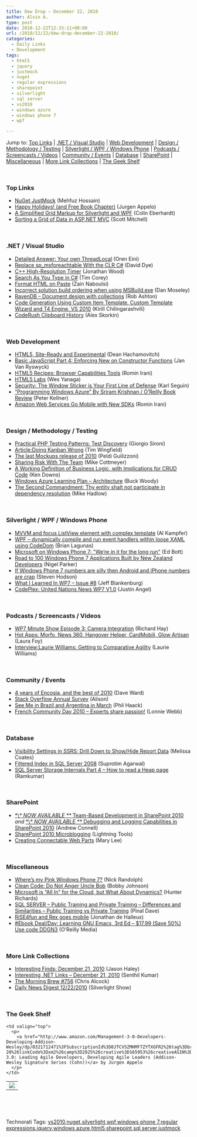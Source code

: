 ```yaml
---
title: Dew Drop – December 22, 2010
author: Alvin A.
type: post
date: 2010-12-22T12:33:11+00:00
url: /2010/12/22/dew-drop-december-22-2010/
categories:
  - Daily Links
  - Development
tags:
  - html5
  - jquery
  - justmock
  - nuget
  - regular expressions
  - sharepoint
  - silverlight
  - sql server
  - vs2010
  - windows azure
  - windows phone 7
  - wpf

---
```

Jump to: [Top Links][1] | [.NET / Visual Studio][2] | [Web Development][3] | [Design / Methodology / Testing][4] | [Silverlight / WPF / Windows Phone][5] | [Podcasts / Screencasts / Videos][6] | [Community / Events][7] | [Database][8] | [SharePoint][9] | [Miscellaneous][10] | [More Link Collections][11] | [The Geek Shelf][12] 

&#160;

### <a name="top"></a>Top Links

  * [NuGet JustMock][13] (Mehfuz Hossain)
  * [Happy Holidays! (and Free Book Chapter)][14] (Jurgen Appelo)
  * [A Simplified Grid Markup for Silverlight and WPF][15] (Colin Eberhardt)
  * [Sorting a Grid of Data in ASP.NET MVC][16] (Scott Mitchell)

&#160;

### <a name="dotnet"></a>.NET / Visual Studio

  * [Detailed Answer: Your own ThreadLocal][17] (Oren Eini)
  * [Replace sp_msforeachtable With the CLR C#][18] (David Dye)
  * [C++ High-Resolution Timer][19] (Jonathan Wood)
  * [Search As You Type in C#][20] (Tim Corey)
  * [Format HTML on Paste][21] (Zain Naboulsi)
  * [Incorrect solution build ordering when using MSBuild.exe][22] (Dan Moseley)
  * [RavenDB &#8211; Document design with collections][23] (Rob Ashton)
  * [Code Generation Using Custom Item Template, Custom Template Wizard and T4 Engine, VS 2010][24] (Kirill Chilingarashvili)
  * [CodeRush Clipboard History][25] (Alex Skorkin)

&#160;

### <a name="web"></a>Web Development

  * [HTML5, Site-Ready and Experimental][26] (Dean Hachamovitch)
  * [Basic JavaScript Part 4: Enforcing New on Constructor Functions][27] (Jan Van Ryswyck)
  * [HTML5 Recipes: Browser Capabilities Tools][28] (Romin Irani)
  * [HTML5 Labs][29] (Wes Yanaga)
  * [Security: The Window Sticker is Your First Line of Defense][30] (Karl Seguin)
  * [“Programming Windows Azure” By Sriram Krishnan / O’Reilly Book Review][31] (Peter Kellner)
  * [Amazon Web Services Go Mobile with New SDKs][32] (Romin Irani)

&#160;

### <a name="design"></a>Design / Methodology / Testing

  * [Practical PHP Testing Patterns: Test Discovery][33] (Giorgio Sironi)
  * [Article:Doing Kanban Wrong][34] (Tim Wingfield)
  * [The last Mockups release of 2010][35] (Peldi Guilizzoni)
  * [Sharing Risk With The Team][36] (Mike Cottmeyer)
  * [A Working Definition of Business Logic, with Implications for CRUD Code][37] (Ken Downs)
  * [Windows Azure Learning Plan &#8211; Architecture][38] (Buck Woody)
  * [The Second Commandment: Thy entity shalt not participate in dependency resolution][39] (Mike Hadlow)

&#160;

### <a name="silverlight"></a>Silverlight / WPF / Windows Phone

  * [MVVM and focus ListView element with complex template][40] (Al Kampfer)
  * [WPF – dynamically compile and run event handlers within loose XAML using CodeDom][41] (Brian Lagunas)
  * [Microsoft on Windows Phone 7: "We&#8217;re in it for the long run"][42] (Ed Bott)
  * [Road to 100 Windows Phone 7 Applications Built by New Zealand Developers][43] (Nigel Parker)
  * [If Windows Phone 7 numbers are silly then Android and iPhone numbers are crap][44] (Steven Hodson)
  * [What I Learned In WP7 – Issue #8][45] (Jeff Blankenburg)
  * <a href="http://unitednations.codeplex.com/releases/view/57722" target="_blank">CodePlex: United Nations News WP7 V1.0</a> (Justin Angel)

&#160;

### <a name="podcasts"></a>Podcasts / Screencasts / Videos

  * [WP7 Minute Show Episode 3: Camera Integration][46] (Richard Hay)
  * [Hot Apps: Morfo, News 360, Hangover Helper, CardMobili, Glow Artisan][47] (Laura Foy)
  * [Interview:Laurie Williams: Getting to Comparative Agility][48] (Laurie Williams)

&#160;

### <a name="events"></a>Community / Events

  * [4 years of Encosia, and the best of 2010][49] (Dave Ward)
  * [Stack Overflow Annual Survey][50] (Alison)
  * [See Me in Brazil and Argentina in March][51] (Phil Haack)
  * [French Community Day 2010 – Experts share passion!][52] (Lonnie Webb)

&#160;

### <a name="db"></a>Database

  * [Visibility Settings in SSRS: Drill Down to Show/Hide Report Data][53] (Melissa Coates)
  * [Filtered Index in SQL Server 2008][54] (Suprotim Agarwal)
  * [SQL Server Storage Internals Part 4 &#8211; How to read a Heap page][55] (Ramkumar)

&#160;

### <a name="sp"></a>SharePoint

  * [\*\\*\* NOW AVAILABLE \*\** Team-Based Development in SharePoint 2010][56] _and_ [\*\\*\* NOW AVAILABLE \*\** Debugging and Logging Capabilities in SharePoint 2010][57] (Andrew Connell)
  * [SharePoint 2010 Microblogging][58] (Lightning Tools)
  * <a href="http://blogs.msdn.com/b/sharepointdev/archive/2010/12/21/creating-connectable-web-parts.aspx" target="_blank">Creating Connectable Web Parts</a> (Mary Lee)

&#160;

### <a name="misc"></a>Miscellaneous

  * [Where’s my Pink Windows Phone 7?][59] (Nick Randolph)
  * [Clean Code: Do Not Anger Uncle Bob][60] (Bobby Johnson)
  * [Microsoft is “All In” for the Cloud, but What About Dynamics?][61] (Hunter Richards)
  * [SQL SERVER – Public Training and Private Training – Differences and Similarities – Public Training vs Private Training][62] (Pinal Dave)
  * [RiSE4fun and Rex goes mobile][63] (Jonathan de Halleux)
  * [#Ebook Deal/Day: Learning GNU Emacs, 3rd Ed &#8211; $17.99 (Save 50%) Use code DDGN3][64] (O&#8217;Reilly Media)

&#160;

### <a name="links"></a>More Link Collections

  * [Interesting Finds: December 21, 2010][65] (Jason Haley)
  * [Interesting .NET Links – December 21, 2010][66] (Senthil Kumar)
  * [The Morning Brew #756][67] (Chris Alcock)
  * [Daily News Digest 12/22/2010][68] (Silverlight Show)

&#160;

### <a name="shelf"></a>The Geek Shelf

<table border="0" cellspacing="0" cellpadding="0">
  <tr>
    <td>
      <img data-recalc-dims="1" decoding="async" src="https://i0.wp.com/ecx.images-amazon.com/images/I/51dtvyU2b4L._SL160_.jpg?w=660" />
    </td>
    
    <td valign="top">
      <p>
        <a href="http://www.amazon.com/Management-3-0-Developers-Developing-Addison-Wesley/dp/0321712471%3FSubscriptionId%3D0JTCV5ZMHMF7ZYTXGFR2%26tag%3Dbrdicr-20%26linkCode%3Dxm2%26camp%3D2025%26creative%3D165953%26creativeASIN%3D0321712471">Management 3.0: Leading Agile Developers, Developing Agile Leaders (Addison-Wesley Signature Series (Cohn))</a> by Jurgen Appelo
      </p>
    </td>
  </tr>
</table>

&#160;

<div style="padding-bottom: 0px; margin: 0px; padding-left: 0px; padding-right: 0px; display: inline; float: none; padding-top: 0px" id="scid:C16BAC14-9A3D-4c50-9394-FBFEF7A93539:ae5a521f-32a4-4ac1-9823-a2ec0eca754f" class="wlWriterEditableSmartContent">
  <!--dotnetkickit-->
</div>

&#160;

<div style="padding-bottom: 0px; margin: 0px; padding-left: 0px; padding-right: 0px; display: inline; float: none; padding-top: 0px" id="scid:0767317B-992E-4b12-91E0-4F059A8CECA8:8f9650dc-17ba-4a07-8159-417c25989ecb" class="wlWriterEditableSmartContent">
  Technorati Tags: <a href="http://technorati.com/tags/vs2010" rel="tag">vs2010</a>,<a href="http://technorati.com/tags/nuget" rel="tag">nuget</a>,<a href="http://technorati.com/tags/silverlight" rel="tag">silverlight</a>,<a href="http://technorati.com/tags/wpf" rel="tag">wpf</a>,<a href="http://technorati.com/tags/windows+phone+7" rel="tag">windows phone 7</a>,<a href="http://technorati.com/tags/regular+expressions" rel="tag">regular expressions</a>,<a href="http://technorati.com/tags/jquery" rel="tag">jquery</a>,<a href="http://technorati.com/tags/windows+azure" rel="tag">windows azure</a>,<a href="http://technorati.com/tags/html5" rel="tag">html5</a>,<a href="http://technorati.com/tags/sharepoint" rel="tag">sharepoint</a>,<a href="http://technorati.com/tags/sql+server" rel="tag">sql server</a>,<a href="http://technorati.com/tags/justmock" rel="tag">justmock</a>
</div>

 [1]: https://morningdew-bpc6g3a0fgaxdxcu.eastus2-01.azurewebsites.net/#top
 [2]: https://morningdew-bpc6g3a0fgaxdxcu.eastus2-01.azurewebsites.net/#dotnet
 [3]: https://morningdew-bpc6g3a0fgaxdxcu.eastus2-01.azurewebsites.net/#web
 [4]: https://morningdew-bpc6g3a0fgaxdxcu.eastus2-01.azurewebsites.net/#design
 [5]: https://morningdew-bpc6g3a0fgaxdxcu.eastus2-01.azurewebsites.net/#silverlight
 [6]: https://morningdew-bpc6g3a0fgaxdxcu.eastus2-01.azurewebsites.net/#podcasts
 [7]: https://morningdew-bpc6g3a0fgaxdxcu.eastus2-01.azurewebsites.net/#events
 [8]: https://morningdew-bpc6g3a0fgaxdxcu.eastus2-01.azurewebsites.net/#db
 [9]: https://morningdew-bpc6g3a0fgaxdxcu.eastus2-01.azurewebsites.net/#sp
 [10]: https://morningdew-bpc6g3a0fgaxdxcu.eastus2-01.azurewebsites.net/#misc
 [11]: https://morningdew-bpc6g3a0fgaxdxcu.eastus2-01.azurewebsites.net/#links
 [12]: https://morningdew-bpc6g3a0fgaxdxcu.eastus2-01.azurewebsites.net/#shelf
 [13]: http://feedproxy.google.com/~r/burncsharp/~3/RanxCd1klCs/nuget-justmock.aspx
 [14]: http://feedproxy.google.com/~r/noop/~3/3dglcjixfc0/happy-holidays-and-free-book-chapter.html
 [15]: http://www.scottlogic.co.uk/blog/colin/2010/12/a-simplified-grid-markup-for-silverlight-and-wpf/
 [16]: http://www.4guysfromrolla.com/articles/122210-1.aspx
 [17]: http://feedproxy.google.com/~r/AyendeRahien/~3/JLjeAJdsAOQ/detailed-answer-your-own-threadlocal.aspx
 [18]: http://feedproxy.google.com/~r/sqlserverpedia/~3/kCmiZixcO2I/
 [19]: http://www.blackbeltcoder.com/Articles/time/c-high-resolution-timer
 [20]: http://www.codeproject.com/KB/grid/AutoSearch.aspx
 [21]: http://feedproxy.google.com/~r/zainnab/~3/tTovThmi-5g/format-html-on-paste-vstipedit0092.aspx
 [22]: http://blogs.msdn.com/b/visualstudio/archive/2010/12/21/incorrect-solution-build-ordering-when-using-msbuild-exe.aspx
 [23]: http://feedproxy.google.com/~r/RobAshton/~3/SWUoGWPuVH4/ravendb-document-design-with-collections.aspx
 [24]: http://feedproxy.google.com/~r/DevArchive/~3/JaJnL8D-NpQ/code-generation-using-custom-item.html
 [25]: http://www.skorkin.com/2010/12/coderush-clipboard-history/
 [26]: http://blogs.msdn.com/b/ie/archive/2010/12/21/html5-site-ready-and-experimental.aspx
 [27]: http://elegantcode.com/2010/12/21/basic-javascript-part-4-enforcing-new-on-constructor-functions/
 [28]: http://feeds.oreilly.com/~r/oreilly/news/~3/nwXSDpS-Pcs/html-recipes-browser-capabilit.html
 [29]: http://blogs.msdn.com/b/usisvde/archive/2010/12/21/html5-labs.aspx
 [30]: http://openmymind.net/2010/12/21/Security-The-Window-Stick-Is-Your-1st-Line-of-Defe
 [31]: http://feedproxy.google.com/~r/Peterkellnernet/~3/m_ZYZZWRUq0/
 [32]: http://feedproxy.google.com/~r/ProgrammableWeb/~3/vcjH45Xrqbg/
 [33]: http://feeds.dzone.com/~r/zones/agile/~3/prQgjCQ47iU/practical-php-testing-patterns-17
 [34]: http://www.infoq.com/articles/doing-kanban-wrong
 [35]: http://feedproxy.google.com/~r/balsamiq/~3/gkFpfmdTIRU/
 [36]: http://feedproxy.google.com/~r/LeadingAgile/~3/VwE6EWqFfMY/
 [37]: http://database-programmer.blogspot.com/2010/12/working-definition-of-business-logic.html
 [38]: http://blogs.msdn.com/b/buckwoody/archive/2010/12/21/windows-azure-learning-plan-architecture.aspx
 [39]: http://feedproxy.google.com/~r/CodeRant/~3/_1AEddd8NVU/second-commandment-thy-entity-shalt-not.html
 [40]: http://feedproxy.google.com/~r/AlkampferEng/~3/JASyyHJCQgA/
 [41]: http://elegantcode.com/2010/12/21/wpf-dynamically-compile-and-run-event-handlers-within-loose-xaml-using-codedom/
 [42]: http://feedproxy.google.com/~r/zdnet/Bott/~3/6aC8QCKr7io/2801
 [43]: http://blogs.msdn.com/b/nigel/archive/2010/12/22/road-to-100-windows-phone-7-applications-built-by-new-zealand-developers.aspx
 [44]: http://feedproxy.google.com/~r/Winextra/~3/gpXksOBYnMw/
 [45]: http://feedproxy.google.com/~r/Blankenthoughts/~3/goots8rVvZc/post.aspx
 [46]: http://www.windowsobserver.com/2010/12/21/wp7-minute-show-episode-3-camera-integration/
 [47]: http://channel9.msdn.com/Shows/Hot-Apps/Hot-Apps-Morfo-News-360-Hangover-Helper-CardMobili-Glow-Artisan
 [48]: http://www.infoq.com/interviews/laurie-williams-agile
 [49]: http://feedproxy.google.com/~r/Encosia/~3/lohcFp3eOp4/
 [50]: http://blog.stackoverflow.com/2010/12/stack-overflow-annual-survey/
 [51]: http://feeds.haacked.com/~r/haacked/~3/SGosCpD384A/see-me-in-brazil-and-argentina-in-march.aspx
 [52]: http://blogs.msdn.com/b/mvpawardprogram/archive/2010/12/21/french-community-day-2010-experts-share-passion.aspx
 [53]: http://feedproxy.google.com/~r/sqlserverpedia/~3/K7OLuD7L-n4/
 [54]: http://feedproxy.google.com/~r/sqlservercurry/blog/~3/xBPpDpm_Lf0/filtered-index-in-sql-server-2008.html
 [55]: http://www.sqlservercentral.com/blogs/livingforsqlserver/archive/2010/12/21/sql-server-storage-internals-part-4-how-to-read-a-heap-page.aspx
 [56]: http://feedproxy.google.com/~r/AndrewConnell/~3/0ze4eVagUlg/now-available-team-based-development-in-sharepoint-2010.aspx
 [57]: http://feedproxy.google.com/~r/AndrewConnell/~3/ppzmpx8mAQk/now-available-debugging-and-logging-capabilities-in-sharepoint.aspx
 [58]: http://lightningtools.com/blog/archive/2010/12/21/sharepoint-2010-microblogging.aspx
 [59]: http://feedproxy.google.com/~r/NicksNetTravels/~3/cC1rs8pqMNY/post.aspx
 [60]: http://feedproxy.google.com/~r/IAmNotMyself/~3/cYD5h0ElC2Q/CleanCodeDoNotAngerUncleBob.aspx
 [61]: http://feedproxy.google.com/~r/Winextra/~3/KApE0fyw7wc/
 [62]: http://blog.sqlauthority.com/2010/12/22/sql-server-public-training-and-private-training-differences-and-similarities/
 [63]: http://feedproxy.google.com/~r/PelisFarm/~3/dAQPezcZMcM/RiSE4funAndRexGoesMobile.aspx
 [64]: http://feeds.oreilly.com/~r/oreilly/news/~3/SFJrWCTWGfY/9780596006488
 [65]: http://jasonhaley.com/blog/post.aspx?id=8e076b38-716a-4ac3-b0d6-11b007896e58
 [66]: http://techblog.ginktage.com/2010/12/interesting-net-links-december-21-2010/
 [67]: http://feedproxy.google.com/~r/ReflectivePerspective/~3/cDe8NeUcXF0/
 [68]: http://feedproxy.google.com/~r/silverlightshow/~3/2ZODY5DG6Q8/Daily-News-Digest-12-22-2010.aspx